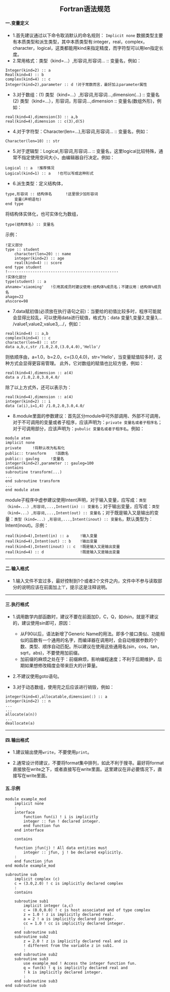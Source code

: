 <h2 align=center> Fortran语法规范 </h2>

#### 一.变量定义 ####

- 1.首先建议通过以下命令取消默认的命名规则：
``Implicit none``
数据类型主要有本质类型和派生类型，其中本质类型有:integer，real，complex，character，logical，这类都能用kind来指定精度，而字符型可以用len指定长度。
- 2.常用格式：类型（kind=...）,形容词,形容词... :: 变量名，例如：

```Fortran
Integer(kind=2) :: a
Real(kind=4) :: b
complex(kind=4) :: c
Integer(kind=2),parameter :: d !对于常数而言，最好加上parameter属性
```

- 3.对于数组：(1) 类型（kind=...）,形容词,形容词...,dimension(...) :: 变量名
   (2) 类型（kind=...），形容词，形容词...,dimension :: 变量名(数组外形)，例如：

```Fortran
real(kind=4),dimension(3) :: a,b
real(kind=4),dimension :: c(3),d(5)
```

- 4.对于字符型：Character(len=...),形容词,形容词... :: 变量名，例如：

```Fortran
Character(len=10) :: str
```

- 5.对于逻辑型：Logical,形容词,形容词... :: 变量名，这里logical比较特殊，通常不指定使用空间大小，由编辑器自行决定。例如：

```Fortran
Logical :: a  !推荐情况
Logical(kind=1) :: a   !也可以写成这种形式
```

- 6.派生类型：定义结构体，

```Fortran
type,形容词 :: 结构体名      !这里很少加形容词
    变量(声明语句)
end type
```

将结构体实体化，也可实体化为数组，

```Fortran
type(结构体名) :: 变量名
```

示例：

```Fortran
!定义部分
type :: student
    character(len=20) :: name
    integer(kind=2) :: age
    real(kind=4) :: score
end type student
!-------------------------------------------------
!实体化部分
type(student) :: a
a%name='xiaoming'   !引用其成员时建议使用:结构体%成员名；不建议用：结构体%成员名
a%age=22
a%score=98
```

- 7.data赋初值(必须放在执行语句之前)：当要给的初值比较多时，程序可能就会显得比较乱，可以使用data进行赋值，格式为：data 变量1,变量2,变量3,... /value1,value2,value3,.../，例如：

```Fortran
real(kind=4) :: a,b
complex(kind=4) :: c
character(len=8) :: str
data a,b,c,str /1.0,2.0,(3.0,4.0),'Hello'/
```

则依顺序由，a=1.0，b=2.0，c=(3.0,4.0)，str='Hello'，当变量赋值较多时，这种方式会显得更容易管理。
此外，它对数组的赋值也比较方便，例如：

```Fortran
real(kind=4),dimension :: a(4)
data a /1.0,2.0,3.0,4.0/
```

除了以上方式外，还可以表示为：

```Fortran
real(kind=4),dimension :: a(4)
integer(kind=2) :: i
data (a(i),i=1,4) /1.0,2.0,3.0,4.0/
```

- 8.module里面的参数建议：首先区分module中可外部调用、外部不可调用，对于不可调用的变量或者子程序，应该声明为：``private 变量名或者子程序名``；对于可调用部分，应该声明为：``pubulic 变量名或者子程序名``。例如：

```Fortran
module atem
implicit none
private     !将默认改为私有化
public:: transform    !函数名
public:: gauleg     !变量名
integer(kind=2),parameter :: gauleg=100
contains
subroutine transform(...)
...
end subroutine transform
...
end module atem
```

module子程序中虚参建议使用Intent声明，对于输入变量，应写成：``类型（kind=...）,形容词,...,Intent(in) :: 变量名``；对于输出变量，应写成：``类型（kind=...）,形容词,...,Intent(out) :: 变量名``；对于既是输入又是输出的变量：``类型（kind=...）,形容词,...,Intent(inout) :: 变量名``，默认类型为：Intent(inout)。示例：

```Fortran
real(kind=4),Intent(in) :: a     !输入变量
real(kind=4),Intent(out) :: b    !输出变量
real(kind=4),Intent(inout) :: c  !既是输入又是输出变量
real(kind=4) :: d                !既是输入又是输出变量
```

----

#### 二.输入格式 ####

- 1.输入文件不宜过多，最好控制到1个或者2个文件之内，文件中不参与读取部分的说明应该在前面加上'!'，提示这是注释说明。

----

#### 三.执行格式 ####

- 1.调用数学内部函数时，建议不要在前面加D，C，Q，如dsin，就是不建议的，建议使用sin即可，原因：
    - 从F90以后，语法新增了Generic Name的用法。即多个接口类似、功能相似的函数有一个通用的名字，而编译器在调用时，会自动根据参数的个数、类型、顺序自动匹配。所以建议在使用这些通用名(sin，cos，tan，sqrt，abs)，不要使用加前缀。
    - 加前缀的麻烦之处在于：前缀麻烦，影响编程速度；不利于后期维护，后期如果想修改精度会带来巨大的计算量。

- 2.不建议使用goto语句。

- 3.对于动态数组，使用完之后应该进行销毁，例如：

```Fortran
integer(kind=4),allocatable,dimension(:) :: a
integer(kind=2) :: n
...
...
allocate(a(n))
...
deallocate(a)
```

----

#### 四.输出格式 ####

- 1.建议输出使用``write``，不要使用``print``。

- 2.通常设计师建议，不要将format集中排列，如此不利于搜寻。最好将format直接放在write之下，或者直接写在write里面。这里建议在非必要情况下，直接写在write里面。

#### 五.示例

```Fortran
module example_mod
    implicit none
    :
    interface
        function fun(i) ! i is implicitly
        integer :: fun ! declared integer.
        end function fun
    end interface

    contains

    function jfun(j) ! All data entities must
        integer :: jfun, j ! be declared explicitly.
    :
    end function jfun
end module example_mod

subroutine sub
    implicit complex (c)
    c = (3.0,2.0) ! c is implicitly declared complex
    :
    contains
    
    subroutine sub1
        implicit integer (a,c)
        c = (0.0,0.0) ! c is host associated and of type complex
        z = 1.0 ! z is implicitly declared real.
        a = 2 ! a is implicitly declared integer.
        cc = 1.0 ! cc is implicitly declared integer.
        :
    end subroutine sub1
    subroutine sub2
        z = 2.0 ! z is implicitly declared real and is
        ! different from the variable z in sub1.
        :
    end subroutine sub2
    subroutine sub3
        use example_mod ! Access the integer function fun.
        q = fun(k) ! q is implicitly declared real and
        ! k is implicitly declared integer.
        :
    end subroutine sub3
end subroutine sub
```

[^1]:正在学习完善中......